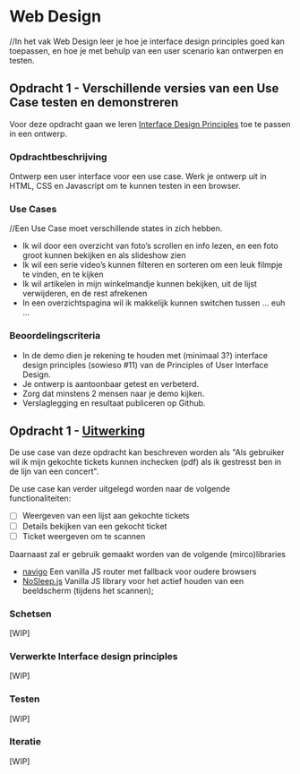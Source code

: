 # Web Design
//In het vak Web Design leer je hoe je interface design principles goed kan toepassen, en hoe je met behulp van een user scenario kan ontwerpen en testen.

## Opdracht 1 - Verschillende versies van een Use Case testen en demonstreren
Voor deze opdracht gaan we leren [Interface Design Principles](http://bokardo.com/principles-of-user-interface-design/) toe te passen in een ontwerp.

### Opdrachtbeschrijving
Ontwerp een user interface voor een use case.  Werk je ontwerp uit in HTML, CSS en Javascript om te kunnen testen in een browser.

### Use Cases
//Een Use Case moet verschillende states in zich hebben.
- Ik wil door een overzicht van foto’s scrollen en info lezen, en een foto groot kunnen bekijken en als slideshow zien
- Ik wil een serie video’s kunnen filteren en sorteren om een leuk filmpje te vinden, en te kijken
- Ik wil artikelen in mijn winkelmandje kunnen bekijken, uit de lijst verwijderen, en de rest afrekenen
- In een overzichtspagina wil ik makkelijk kunnen switchen tussen … euh ...


### Beoordelingscriteria
- In de demo dien je rekening te houden met (minimaal 3?) interface design principles (sowieso #11) van de Principles of User Interface Design.
- Je ontwerp is aantoonbaar getest en verbeterd.
- Zorg dat minstens 2 mensen naar je demo kijken.
- Verslaglegging en resultaat publiceren op Github.


## Opdracht 1 -  [Uitwerking](https://cmd-opdracht-1.firebaseapp.com/)
De use case van deze opdracht kan beschreven worden als "Als gebruiker wil ik mijn gekochte tickets kunnen inchecken (pdf) als ik gestresst ben in de lijn van een concert".

De use case kan verder uitgelegd worden naar de volgende functionaliteiten:
- [ ] Weergeven van een lijst aan gekochte tickets
- [ ] Details bekijken van een gekocht ticket
- [ ] Ticket weergeven om te scannen

Daarnaast zal er gebruik gemaakt worden van de volgende (mirco)libraries
- [navigo](https://github.com/krasimir/navigo)  Een vanilla JS router met fallback voor oudere browsers
- [NoSleep.js](https://github.com/richtr/NoSleep.js?files=1) Vanilla JS library voor het actief houden van een beeldscherm (tijdens het scannen);

### Schetsen
[WIP]

### Verwerkte Interface design principles
[WIP]

### Testen
[WIP]

### Iteratie
[WIP]
